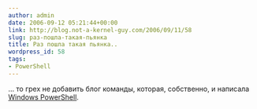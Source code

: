 ```yaml
---
author: admin
date: 2006-09-12 05:21:44+00:00
link: http://blog.not-a-kernel-guy.com/2006/09/11/58
slug: раз-пошла-такая-пьянка
title: Раз пошла такая пьянка..
wordpress_id: 58
tags:
- PowerShell
---
```


... то грех не добавить блог команды, которая, собственно, и написала [Windows PowerShell](http://blogs.msdn.com/powershell/default.aspx).
